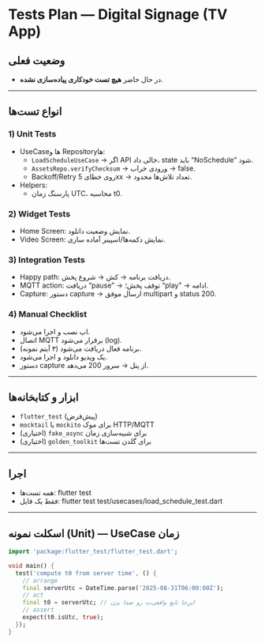 # Tests Plan — Digital Signage (TV App)

## وضعیت فعلی
- در حال حاضر **هیچ تست خودکاری پیاده‌سازی نشده**.

---

## انواع تست‌ها

### 1) Unit Tests 
- UseCaseها و Repositoryها:
  - `LoadScheduleUseCase` → اگر API خالی داد، state باید “NoSchedule” شود.
  - `AssetsRepo.verifyChecksum` → ورودی خراب → false.
  - Backoff/Retry روی خطای 5xx → تعداد تلاش‌ها محدود.
- Helpers:
  - پارسنگ زمان UTC، محاسبه t0.

### 2) Widget Tests 
- Home Screen: نمایش وضعیت دانلود.
- Video Screen: نمایش دکمه‌ها/اسپینر آماده‌ سازی.

### 3) Integration Tests 
- Happy path: دریافت برنامه → کش → شروع پخش.
- MQTT action: دریافت “pause” → توقف پخش؛ “play” → ادامه.
- Capture: دستور capture → ارسال موفق multipart و status 200.

### 4) Manual Checklist 
- اپ نصب و اجرا می‌شود.
- اتصال MQTT برقرار می‌شود (log).
- برنامه فعال دریافت می‌شود (۳ آیتم نمونه).
- یک ویدیو دانلود و اجرا می‌شود.
- دستور capture از پنل → سرور 200 می‌دهد.

---


## ابزار و کتابخانه‌ها
- `flutter_test` (پیش‌فرض)
- `mocktail` یا `mockito` برای موک HTTP/MQTT
- (اختیاری) `fake_async` برای شبیه‌سازی زمان
- (اختیاری) `golden_toolkit` برای گلدن تست‌ها

---

## اجرا
- همه تست‌ها:
flutter test
- فقط یک فایل:
flutter test test/usecases/load_schedule_test.dart

---

## اسکلت نمونه (Unit) — UseCase زمان
```dart
import 'package:flutter_test/flutter_test.dart';

void main() {
  test('compute t0 from server time', () {
    // arrange
    final serverUtc = DateTime.parse('2025-08-31T06:00:00Z');
    // act
    final t0 = serverUtc; // این‌جا تابع واقعی‌ت رو صدا بزن
    // assert
    expect(t0.isUtc, true);
  });
}
